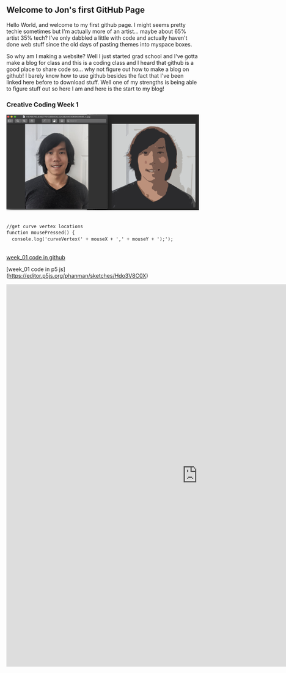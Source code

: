 ## Welcome to Jon's first GitHub Page

Hello World, and welcome to my first github page. I might seems pretty techie sometimes but I'm actually more of an artist... maybe about 65% artist 35% tech? I've only dabbled a little with code and actually haven't done web stuff since the old days of pasting themes into myspace boxes. 

So why am I making a website? Well I just started grad school and I've gotta make a blog for class and this is a coding class and I heard that github is a good place to share code so... why not figure out how to make a blog on github! I barely know how to use github besides the fact that I've been linked here before to download stuff. Well one of my strengths is being able to figure stuff out so here I am and here is the start to my blog!

### Creative Coding Week 1


![imagetest](https://raw.githubusercontent.com/phanman71/jons_github/week01/Screen%20Shot%202020-09-06%20at%209.01.01%20PM.png)



```markdown

//get curve vertex locations
function mousePressed() {
  console.log('curveVertex(' + mouseX + ',' + mouseY + ');');
  
```


[week_01 code in github](https://github.com/phanman71/jons_github/blob/week01/Jon_01_selfie/sketch.js)

[week_01 code in p5 js] (https://editor.p5js.org/phanman/sketches/Hdo3V8C0X)

<iframe style="width: 1000px; height: 1000px; overflow: hidden;"  scrolling="no" frameborder="0"
src="https://editor.p5js.org/phanman/embed/bmr3uVzmw">
</iframe>



